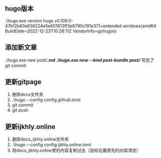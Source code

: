## hugo版本
.\hugo.exe version
hugo v0.109.0-47b12b83e636224e5e601813ff3e6790c191e371+extended windows/amd64 BuildDate=2022-12-23T10:38:11Z VendorInfo=gohugoio

## 添加新文章
.\hugo.exe new post/***.md
.\hugo.exe new --kind post-bundle post/***
写完了git commit

## 更新gitpage
1. 删除docs文件夹
2. .\hugo --config config.github.toml
3. git commit
4. git push

## 更新ijkhly.online
1. 删除docs_ijkhly.online文件夹
2. .\hugo --config config.ijkhly.online.toml
3. 将docs_ijkhly.online里的内容复制过去（目标位置原先的内容清空）